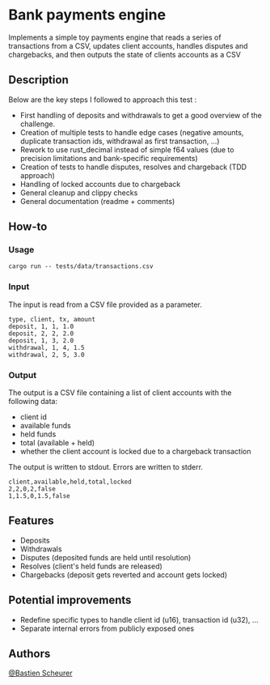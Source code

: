 # Bank payments engine

Implements a simple toy payments engine that reads a series of transactions
from a CSV, updates client accounts, handles disputes and chargebacks, and then outputs
the state of clients accounts as a CSV

## Description

Below are the key steps I followed to approach this test :

* First handling of deposits and withdrawals to get a good overview of the challenge.
* Creation of multiple tests to handle edge cases (negative amounts, duplicate transaction ids, withdrawal as first
  transaction, ...)
* Rework to use rust_decimal instead of simple f64 values (due to precision limitations and bank-specific requirements)
* Creation of tests to handle disputes, resolves and chargeback (TDD approach)
* Handling of locked accounts due to chargeback
* General cleanup and clippy checks
* General documentation (readme + comments)

## How-to

### Usage

`cargo run -- tests/data/transactions.csv`

### Input

The input is read from a CSV file provided as a parameter.

```
type, client, tx, amount
deposit, 1, 1, 1.0
deposit, 2, 2, 2.0
deposit, 1, 3, 2.0
withdrawal, 1, 4, 1.5
withdrawal, 2, 5, 3.0
```

### Output

The output is a CSV file containing a list of client accounts with the following data:

* client id
* available funds
* held funds
* total (available + held)
* whether the client account is locked due to a chargeback transaction

The output is written to stdout. Errors are written to stderr.

```
client,available,held,total,locked
2,2,0,2,false
1,1.5,0,1.5,false
```

## Features

* Deposits
* Withdrawals
* Disputes (deposited funds are held until resolution)
* Resolves (client's held funds are released)
* Chargebacks (deposit gets reverted and account gets locked)

## Potential improvements

* Redefine specific types to handle client id (u16), transaction id (u32), ...
* Separate internal errors from publicly exposed ones

## Authors

[@Bastien Scheurer](https://www.linkedin.com/in/bastienscheurer/)